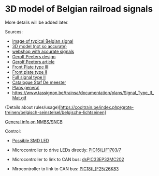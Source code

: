 3D model of Belgian railroad signals
====================================

More details will be added later.

Sources:

* [Image of typical Belgian signal](https://farm4.static.flickr.com/3090/2912898814_1a18ac3559_b.jpg)
* [3D model (not so accurate)](https://cults3d.com/en/3d-model/game/signal-sncb-nmbs-pour-impression-resine)
* [webshop with accurate signals](https://www.digitalshop.be/belgische-seinen/sein-66-400)
* [Gerolf Peeters design](http://www.meb.gerolf.be/spoorweg/bm/Seinen.pdf)
* [Gerolf Peeters article](http://www.meb.gerolf.be/spoorweg/zelfb/nsein.htm)
* [Front Plate type III](https://www.tassignon.be/trains/documentation/plans/Signal_Type_III_Ecran.gif)
* [Front plate type II](https://www.tassignon.be/trains/documentation/plans/Signal_Type_II_Ecran_Reduit_Mat_Type_I.gif)
* [Full signal type II](https://www.tassignon.be/trains/documentation/plans/Signal_Type_II_Mat.gif)
* [Catalogue Staf De meester](http://belgie-belgique-belgien.be/seinen-signaux-signale/catalogus-2014.pdf)
* [Plans general](https://www.tassignon.be/trains/documentation/plans.php)
* https://www.tassignon.be/trainsa/documentation/plans/Signal_Type_II_Mat.gif


(Details about rules/usage)[https://cooltrain.be/index.php/grote-treinen/belgisch-seinstelsel/belgische-lichtseinen]

[General info on NMBS/SNCB](https://rixke.tassignon.be/spip.php?page=recherche&recherche=sein&lang=fr&debut_articles=20#pagination_articles)

Control:

* [Possible SMD LED](https://www.mouser.be/datasheet/2/348/sml-p1-e-1139198.pdf)
* Microcontroller to drive LEDs directly: [PIC16(L)F1703/7](http://ww1.microchip.com/downloads/en/DeviceDoc/40001722C.pdf)

* Microcontroller to link to CAN bus: [dsPIC33EP32MC202](http://ww1.microchip.com/downloads/en/DeviceDoc/70000657H.pdf)
* Mirocontroller to link to CAN bus: [PIC18(L)F25/26K83](http://ww1.microchip.com/downloads/en/DeviceDoc/PIC18LF25-26K83-data-sheet-40001943B.pdf)
